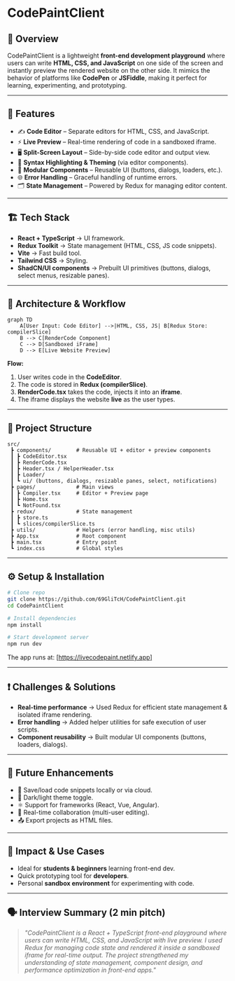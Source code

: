 # CodePaintClient

## 📌 Overview

CodePaintClient is a lightweight **front-end development playground** where users can write **HTML, CSS, and JavaScript** on one side of the screen and instantly preview the rendered website on the other side. It mimics the behavior of platforms like **CodePen** or **JSFiddle**, making it perfect for learning, experimenting, and prototyping.

---

## 🚀 Features

* ✍️ **Code Editor** – Separate editors for HTML, CSS, and JavaScript.
* ⚡ **Live Preview** – Real-time rendering of code in a sandboxed iframe.
* 🖥 **Split-Screen Layout** – Side-by-side code editor and output view.
* 🎨 **Syntax Highlighting & Theming** (via editor components).
* 📂 **Modular Components** – Reusable UI (buttons, dialogs, loaders, etc.).
* 🌐 **Error Handling** – Graceful handling of runtime errors.
* 🗂 **State Management** – Powered by Redux for managing editor content.

---

## 🏗 Tech Stack

* **React + TypeScript** → UI framework.
* **Redux Toolkit** → State management (HTML, CSS, JS code snippets).
* **Vite** → Fast build tool.
* **Tailwind CSS** → Styling.
* **ShadCN/UI components** → Prebuilt UI primitives (buttons, dialogs, select menus, resizable panes).

---

## 🔧 Architecture & Workflow

```mermaid
graph TD
    A[User Input: Code Editor] -->|HTML, CSS, JS| B[Redux Store: compilerSlice]
    B --> C[RenderCode Component]
    C --> D[Sandboxed iFrame]
    D --> E[Live Website Preview]
```

**Flow:**

1. User writes code in the **CodeEditor**.
2. The code is stored in **Redux (compilerSlice)**.
3. **RenderCode.tsx** takes the code, injects it into an **iframe**.
4. The iframe displays the website **live** as the user types.

---

## 📂 Project Structure

```
src/
 ┣ components/        # Reusable UI + editor + preview components
 ┃ ┣ CodeEditor.tsx
 ┃ ┣ RenderCode.tsx
 ┃ ┣ Header.tsx / HelperHeader.tsx
 ┃ ┣ Loader/
 ┃ ┗ ui/ (buttons, dialogs, resizable panes, select, notifications)
 ┣ pages/             # Main views
 ┃ ┣ Compiler.tsx     # Editor + Preview page
 ┃ ┣ Home.tsx
 ┃ ┗ NotFound.tsx
 ┣ redux/             # State management
 ┃ ┣ store.ts
 ┃ ┗ slices/compilerSlice.ts
 ┣ utils/             # Helpers (error handling, misc utils)
 ┣ App.tsx            # Root component
 ┣ main.tsx           # Entry point
 ┗ index.css          # Global styles
```

---

## ⚙️ Setup & Installation

```bash
# Clone repo
git clone https://github.com/69GliTcH/CodePaintClient.git
cd CodePaintClient

# Install dependencies
npm install

# Start development server
npm run dev
```

The app runs at: [https://livecodepaint.netlify.app]

---

## ❗ Challenges & Solutions

* **Real-time performance** → Used Redux for efficient state management & isolated iframe rendering.
* **Error handling** → Added helper utilities for safe execution of user scripts.
* **Component reusability** → Built modular UI components (buttons, loaders, dialogs).

---

## 🔮 Future Enhancements

* 💾 Save/load code snippets locally or via cloud.
* 🌙 Dark/light theme toggle.
* ⚛️ Support for frameworks (React, Vue, Angular).
* 👥 Real-time collaboration (multi-user editing).
* 📤 Export projects as HTML files.

---

## 🎯 Impact & Use Cases

* Ideal for **students & beginners** learning front-end dev.
* Quick prototyping tool for **developers**.
* Personal **sandbox environment** for experimenting with code.

---

## 🗣 Interview Summary (2 min pitch)

> *"CodePaintClient is a React + TypeScript front-end playground where users can write HTML, CSS, and JavaScript with live preview. I used Redux for managing code state and rendered it inside a sandboxed iframe for real-time output. The project strengthened my understanding of state management, component design, and performance optimization in front-end apps."*
